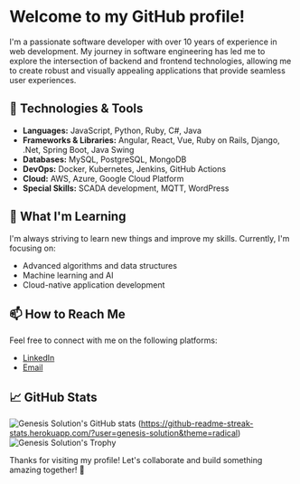# Welcome to my GitHub profile!

I'm a passionate software developer with over 10 years of experience in web development. My journey in software engineering has led me to explore the intersection of backend and frontend technologies, allowing me to create robust and visually appealing applications that provide seamless user experiences.

## 🔧 Technologies & Tools

- **Languages:** JavaScript, Python, Ruby, C#, Java
- **Frameworks & Libraries:** Angular, React, Vue, Ruby on Rails, Django, .Net, Spring Boot, Java Swing
- **Databases:** MySQL, PostgreSQL, MongoDB
- **DevOps:** Docker, Kubernetes, Jenkins, GitHub Actions
- **Cloud:** AWS, Azure, Google Cloud Platform
- **Special Skills:** SCADA development, MQTT, WordPress

## 🌱 What I'm Learning

I'm always striving to learn new things and improve my skills. Currently, I'm focusing on:

- Advanced algorithms and data structures
- Machine learning and AI
- Cloud-native application development

## 📫 How to Reach Me

Feel free to connect with me on the following platforms:

- [LinkedIn](https://www.linkedin.com/in/jon-c-rann/)
- [Email](mailto:admin@theprojectgenesis.net)

## 📈 GitHub Stats

![Genesis Solution's GitHub stats](https://github-readme-stats.vercel.app/api?username=genesis-solution&show_icons=true&theme=radical)
(https://github-readme-streak-stats.herokuapp.com/?user=genesis-solution&theme=radical)
![Genesis Solution's Trophy](https://github-profile-trophy.vercel.app/?username=genesis-solution&theme=radical)

Thanks for visiting my profile! Let's collaborate and build something amazing together! 🚀
